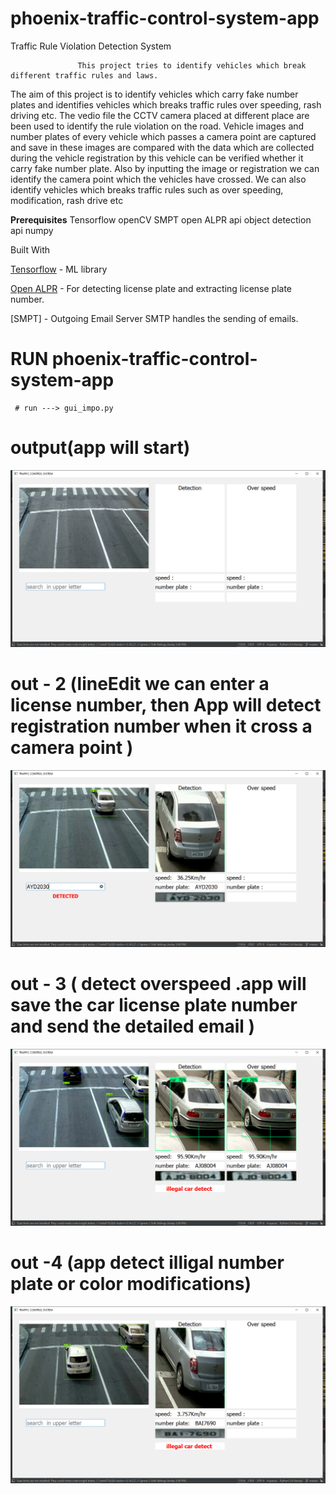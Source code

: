 # phoenix-traffic-control-system-app

Traffic Rule Violation Detection System

                   This project tries to identify vehicles which break different traffic rules and laws. 
The aim of this project is to identify vehicles which carry fake number plates and  identifies vehicles which breaks traffic rules over speeding, rash driving etc. The vedio file the CCTV camera placed at different place are been used to identify the rule violation on the road. Vehicle images and number plates of every vehicle which passes a camera point are captured and save in  these images are compared with the data which are collected during the vehicle registration by this vehicle can be verified whether it carry fake number plate. Also by inputting the image or registration we can identify the camera point which the vehicles have crossed. We can also identify vehicles which breaks traffic rules such as over speeding, modification, rash drive etc


**Prerequisites**
Tensorflow 
openCV
SMPT
open ALPR api
object detection api 
numpy

 Built With
 
[Tensorflow](https://www.tensorflow.org/) - ML library

[Open ALPR](https://www.openalpr.com/) - For detecting license plate and extracting license plate number.
 
[SMPT] - Outgoing Email Server SMTP handles the sending of emails.

# RUN  phoenix-traffic-control-system-app

     # run ---> gui_impo.py
# output(app will start)

![](IMAGE/GUI_OPEN.png)




# out - 2 (lineEdit we can enter a license number, then App will detect registration number when it cross a camera point )


![](IMAGE/GUI_DETECT%20SPECIFIED%20CAR.png)

# out - 3 ( detect overspeed .app will save the car license plate number and send the detailed email )

![](IMAGE/GUI_OVERSPEED.png)


# out -4 (app detect illigal number plate or color modifications)

![](IMAGE/GUI_ILLEGAL.png)
